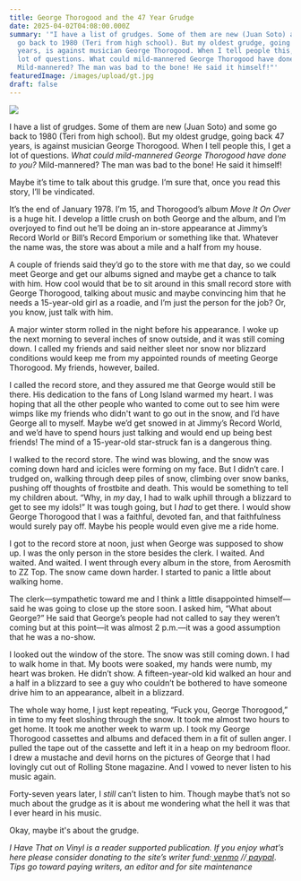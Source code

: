 ```yaml
---
title: George Thorogood and the 47 Year Grudge
date: 2025-04-02T04:08:00.000Z
summary: '"I have a list of grudges. Some of them are new (Juan Soto) and some
  go back to 1980 (Teri from high school). But my oldest grudge, going back 47
  years, is against musician George Thorogood. When I tell people this, I get a
  lot of questions. What could mild-mannered George Thorogood have done to you?
  Mild-mannered? The man was bad to the bone! He said it himself!"'
featuredImage: /images/upload/gt.jpg
draft: false
---
```

![](/images/upload/gt.jpg)

I have a list of grudges. Some of them are new (Juan Soto) and some go back to 1980 (Teri from high school). But my oldest grudge, going back 47 years, is against musician George Thorogood. When I tell people this, I get a lot of questions. *What could mild-mannered George Thorogood have done to you?* Mild-mannered? The man was bad to the bone! He said it himself! 

Maybe it’s time to talk about this grudge. I’m sure that, once you read this story, I’ll be vindicated. 

It’s the end of January 1978. I’m 15, and Thorogood’s album *Move It On Over* is a huge hit. I develop a little crush on both George and the album, and I’m overjoyed to find out he’ll be doing an in-store appearance at Jimmy’s Record World or Bill’s Record Emporium or something like that. Whatever the name was, the store was about a mile and a half from my house.

A couple of friends said they’d go to the store with me that day, so we could meet George and get our albums signed and maybe get a chance to talk with him. How cool would that be to sit around in this small record store with George Thorogood, talking about music and maybe convincing him that he needs a 15-year-old girl as a roadie, and I’m just the person for the job? Or, you know, just talk with him.

A major winter storm rolled in the night before his appearance. I woke up the next morning to several inches of snow outside, and it was still coming down. I called my friends and said neither sleet nor snow nor blizzard conditions would keep me from my appointed rounds of meeting George Thorogood. My friends, however, bailed.

I called the record store, and they assured me that George would still be there. His dedication to the fans of Long Island warmed my heart. I was hoping that all the other people who wanted to come out to see him were wimps like my friends who didn't want to go out in the snow, and I’d have George all to myself. Maybe we’d get snowed in at Jimmy’s Record World, and we’d have to spend hours just talking and would end up being best friends! The mind of a 15-year-old star-struck fan is a dangerous thing.

I walked to the record store. The wind was blowing, and the snow was coming down hard and icicles were forming on my face. But I didn’t care. I trudged on, walking through deep piles of snow, climbing over snow banks, pushing off thoughts of frostbite and death. This would be something to tell my children about. “Why, in *my* day, I had to walk uphill through a blizzard to get to see my idols!” It was tough going, but I *had* to get there. I would show George Thorogood that I was a faithful, devoted fan, and that faithfulness would surely pay off. Maybe his people would even give me a ride home.

I got to the record store at noon, just when George was supposed to show up. I was the only person in the store besides the clerk. I waited. And waited. And waited. I went through every album in the store, from Aerosmith to ZZ Top. The snow came down harder. I started to panic a little about walking home.

The clerk—sympathetic toward me and I think a little disappointed himself—said he was going to close up the store soon. I asked him, “What about George?” He said that George’s people had not called to say they weren’t coming but at this point—it was almost 2 p.m.—it was a good assumption that he was a no-show.

I looked out the window of the store. The snow was still coming down. I had to walk home in that. My boots were soaked, my hands were numb, my heart was broken. He didn’t show. A fifteen-year-old kid walked an hour and a half in a blizzard to see a guy who couldn’t be bothered to have someone drive him to an appearance, albeit in a blizzard.

The whole way home, I just kept repeating, “Fuck you, George Thorogood,” in time to my feet sloshing through the snow. It took me almost two hours to get home. It took me another week to warm up. I took my George Thorogood cassettes and albums and defaced them in a fit of sullen anger. I pulled the tape out of the cassette and left it in a heap on my bedroom floor. I drew a mustache and devil horns on the pictures of George that I had lovingly cut out of Rolling Stone magazine. And I vowed to never listen to his music again.

Forty-seven years later, I *still* can’t listen to him. Though maybe that’s not so much about the grudge as it is about me wondering what the hell it was that I ever heard in his music.

Okay, maybe it's about the grudge.

*I Have That on Vinyl is a reader supported publication. If you enjoy what’s here please consider donating to the site’s writer fund:[ venmo](https://account.venmo.com/u/Michele-Catalano2659) //[ paypal](https://www.paypal.com/paypalme/goingitaloneny?country.x=US&locale.x=en_US)*. *Tips go toward paying writers, an editor and for site maintenance*
